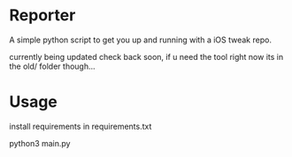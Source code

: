 # Reporter
 A simple python script to get you up and running with a iOS tweak repo.

currently being updated check back soon, if u need the tool right now its in the old/ folder though...



 # Usage
 install requirements in requirements.txt
 
 python3 main.py

